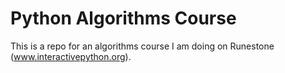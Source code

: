 # Python Algorithms Course
This is a repo for an algorithms course I am doing on Runestone (www.interactivepython.org).
